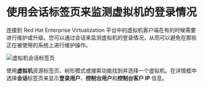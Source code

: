# 使用会话标签页来监测虚拟机的登录情况

连接到 Red Hat Enterprise Virtualization 平台中的虚拟机客户端在有的时候需要进行维护或升级。您可以通过会话来监测虚拟机的登录情况，从而可以避免在那些正在被使用的系统上进行维护操作。

![虚拟机会话标签页](images/vm_sessions.png)


使用**虚拟机**资源标签页、树形模式或搜索功能找到并选择一个虚拟机。在详情框中选择**会话**标签页来显示**登录用户**、**控制台用户**和**控制台客户 IP** 信息。
